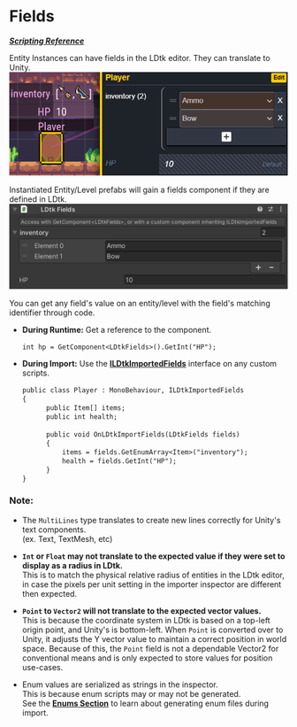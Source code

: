 # Fields

[_**Scripting Reference**_](../../api/LDtkUnity.LDtkFields.yml)

Entity Instances can have fields in the LDtk editor. They can translate to Unity.  
![LDtk Editor Entity Fields](../../images/img_LDtk_EntityFields.png)  

Instantiated Entity/Level prefabs will gain a fields component if they are defined in LDtk.  
![Section](../../images/img_Unity_Importer_Fields.png)  

You can get any field's value on an entity/level with the field's matching identifier through code.

- **During Runtime:** Get a reference to the component.
  ```
  int hp = GetComponent<LDtkFields>().GetInt("HP");
  ```    

- **During Import:** Use the [**ILDtkImportedFields**](../../api/LDtkUnity.ILDtkImportedFields.yml) interface on any custom scripts.  
  ```
  public class Player : MonoBehaviour, ILDtkImportedFields
  {
        public Item[] items;
        public int health;

        public void OnLDtkImportFields(LDtkFields fields)
        {
            items = fields.GetEnumArray<Item>("inventory");
            health = fields.GetInt("HP");
        }
  }
  ```

### Note:

- The `MultiLines` type translates to create new lines correctly for Unity's text components.  
(ex. Text, TextMesh, etc)

- **`Int` or `Float` may not translate to the expected value if they were set to display as a radius in LDtk.**  
This is to match the physical relative radius of entities in the LDtk editor, in case the pixels per unit setting in the importer inspector are different then expected.

- **`Point` to `Vector2` will not translate to the expected vector values.**  
This is because the coordinate system in LDtk is based on a top-left origin point, and Unity's is bottom-left. When `Point` is converted over to Unity, it adjusts the Y vector value to maintain a correct position in world space. Because of this, the `Point` field is not a dependable Vector2 for conventional means and is only expected to store values for position use-cases.  
  
- Enum values are serialized as strings in the inspector.  
This is because enum scripts may or may not be generated.  
See the [**Enums Section**](../Importer/topic_Section_Enums.md) to learn about generating enum files during import.